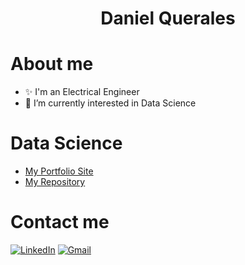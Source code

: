 <h1 align="center">
  <b>Daniel Querales</b>
</h1>

# About me
- ✨ I'm an Electrical Engineer
- 👀 I’m currently interested in Data Science

# Data Science
* [My Portfolio Site](https://dquerales.github.io/DanielPortfolio/)
* [My Repository](https://github.com/dquerales/DataScience)

# Contact me 
[![LinkedIn][linkedin-shield]][linkedin-url]
[![Gmail][gmail-shield]][gmail-url]
<!-- [![Tableau][Tableau-shield]][Tableau-url] -->







[gmail-shield]: https://img.shields.io/badge/Gmail-D14836?style=for-the-badge&logo=gmail&logoColor=white
[gmail-url]: mailto:d.querales@gmail.com
[linkedin-shield]: https://img.shields.io/badge/-LinkedIn-black.svg?style=for-the-badge&logo=linkedin&colorB=555
[linkedin-url]: https://www.linkedin.com/in/daniel-querales/
[Tableau-shield]: https://img.shields.io/badge/Tableau-E97627?style=for-the-badge&logo=Tableau&logoColor=white
[Tableau-url]: https://public.tableau.com/app/profile/daniel.querales
